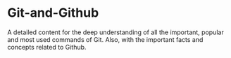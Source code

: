 # Git-and-Github
A detailed content for the deep understanding of all the important, popular and most used commands of Git. Also, with the important facts and concepts related to Github.
